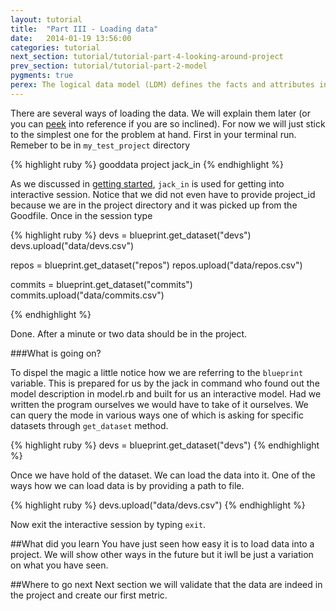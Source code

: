 ```yaml
---
layout: tutorial
title:  "Part III - Loading data"
date:   2014-01-19 13:56:00
categories: tutorial
next_section: tutorial/tutorial-part-4-looking-around-project
prev_section: tutorial/tutorial-part-2-model
pygments: true
perex: The logical data model (LDM) defines the facts and attributes in your project, as well as their relationships. Let’s have a look at how to create a project’s LDM using Ruby SDK. Then, we compare this method with other approaches.
---
```


There are several ways of loading the data. We will explain them later (or you can [peek](/recipe/ref-loading-data) into reference if you are so inclined). For now we will just stick to the simplest one for the problem at hand. First in your terminal run. Remeber to be in `my_test_project` directory

{% highlight ruby %}
gooddata project jack_in
{% endhighlight %}

As we discussed in [getting started](/getting-started), `jack_in` is used for getting into interactive session. Notice that we did not even have to provide project_id because we are in the project directory and it was picked up from the Goodfile. Once in the session type

{% highlight ruby %}
devs = blueprint.get_dataset("devs")
devs.upload("data/devs.csv")

repos = blueprint.get_dataset("repos")
repos.upload("data/repos.csv")

commits = blueprint.get_dataset("commits")
commits.upload("data/commits.csv")

{% endhighlight %}

Done. After a minute or two data should be in the project.

###What is going on?

To dispel the magic a little notice how we are referring to the `blueprint` variable. This is prepared for us by the jack in command who found out the model description in model.rb and built for us an interactive model. Had we written the program ourselves we would have to take of it ourselves. We can query the mode in various ways one of which is asking for specific datasets through `get_dataset` method.

{% highlight ruby %}
devs = blueprint.get_dataset("devs")
{% endhighlight %}

Once we have hold of the dataset. We can load the data into it. One of the ways how we can load data is by providing a path to file.

{% highlight ruby %}
devs.upload("data/devs.csv")
{% endhighlight %}

Now exit the interactive session by typing `exit`.

##What did you learn
You have just seen how easy it is to load data into a project. We will show other ways in the future but it iwll be just a variation on what you have seen.

##Where to go next
Next section we will validate that the data are indeed in the project and create our first metric.